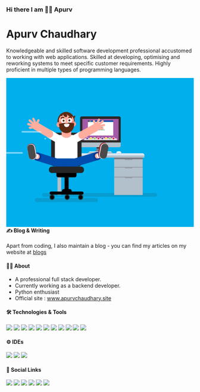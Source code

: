 ### Hi there I am 🧑‍🎓 Apurv

# Apurv Chaudhary
Knowledgeable and skilled software development professional accustomed to working with
web applications. Skilled at developing, optimising and reworking systems to meet specific
customer requirements. Highly proficient in multiple types of programming languages.

<img align="right" src="static/Rolling Chair (Reel 2017).gif" width="550" height="400" />

#### ✍️ Blog & Writing
Apart from coding, I also maintain a blog - you can find my articles on my website at <a href="https://www.apurvchaudhary.site/blogs" target="_blank">blogs</a>

#### 🧑‍🎓 About
<ul>
<li>A professional full stack developer.</li>
<li>Currently working as a backend developer.</li>
<li>Python enthusiast</li>
<li>Official site : <a href="https://www.apurvchaudhary.site" target="_blank">www.apurvchaudhary.site</a></li>
</ul>

#### 🛠️ Technologies & Tools
<img src="https://img.icons8.com/color/70/000000/python.png"/>
<img src="https://img.icons8.com/ios/75/000000/django.png"/>
<img src="https://img.icons8.com/dusk/70/000000/html-5.png"/>
<img src="https://img.icons8.com/dusk/70/000000/css3.png"/>
<img src="https://img.icons8.com/color/70/000000/javascript.png"/>
<img src="https://img.icons8.com/ios-filled/70/000000/jquery.png"/>
<img src="https://img.icons8.com/color/70/000000/postgreesql.png"/>
<img src="https://img.icons8.com/color/70/000000/mysql-logo.png"/>
<img src="https://img.icons8.com/color/70/000000/redis.png"/>
<img src="https://img.icons8.com/color/70/000000/amazon-web-services.png"/>
<img src="https://img.icons8.com/plasticine/70/000000/maximize-window--v1.png"/>

#### ⚙ IDEs
<img src="https://img.icons8.com/color/70/000000/pycharm.png"/>
<img src="https://img.icons8.com/color/70/000000/intellij-idea.png"/>
<img src="https://img.icons8.com/fluent/70/000000/visual-studio-code-2019.png"/>

#### 🔗 Social Links
<a href="https://www.apurvchaudhary.site" target="_blank"><img src="https://img.icons8.com/dusk/64/000000/domain.png"/></a>
<a href="https://www.instagram.com/apurvchaudhary96/" target="_blank"><img src="https://img.icons8.com/cute-clipart/64/000000/instagram-new.png"/></a>
<a href="https://www.linkedin.com/in/apurv-chaudhary-9b0b7372/" target="_blank"><img src="https://img.icons8.com/cute-clipart/64/000000/linkedin.png"/></a>
<a href="mailto:apurv.sirohi@gmail.com" target="_blank"><img src="https://img.icons8.com/cute-clipart/64/000000/gmail.png"/></a>
<a href="https://wa.me/918553743806" target="_blank"><img src="https://img.icons8.com/cute-clipart/64/000000/whatsapp.png"/></a>
<a href="tel:+91-8553743806" target="_blank"><img src="https://img.icons8.com/cute-clipart/64/000000/phone.png"/></a>